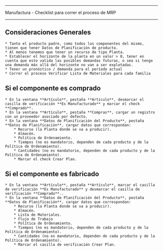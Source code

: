*****************************************************
Manufactura - Checklist para correr el proceso de MRP
*****************************************************

Consideraciones Generales
-------------------------

    * Tanto el producto padre, como todos los componentes del mismo, tienen que tener Datos de Planificación de producto.
    * Al menos tenemos que tener un recurso de tipo Planta.
    * Establecer el horizonte de la planta en un valor > 0, tener en cuenta que esto valida las posibles demandas futuras, o sea si tengo una demanda más allá del horizonte no van a ser explotadas.
    * Tener un pronóstico / demanda para el período actual
    * Correr el proceso Verificar Lista de Materiales para cada familia

Si el componente es comprado
----------------------------

    * En la ventana **Artículo**, pestaña **Artículo**, desmarcar el casilla de verificación **Es Manufacturado** y marcar el check **Comprado**.
    * En la ventana **Artículo**, pestaña **Compras**, cargar un registro con un proveedor asociado por defecto.
    * En la ventana **Datos de Planificación del Producto**, pestaña **Datos de Planificación**, cargar datos que correspondan:
        * Recurso (la Planta donde se va a producir).
        * Almacén.
        * Política de Ordenamiento.
        * Tiempos (no es mandatorio, dependen de cada producto y de la Política de Ordenamiento).
        * Cantidades (no es mandatorio, dependen de cada producto y de la Política de Ordenamiento).
        * Marcar el check Crear Plan.


Si el componente es fabricado
-----------------------------

    * En la ventana **Artículo**, pestaña **Artículo**, marcar el casilla de verificación **Es Manufacturado** y desmarcar el casilla de verificación **Comprado**..
    * En la ventana **Datos de Planificación del Producto**, pestaña **Datos de Planificación**, cargar datos que correspondan:
        * Recurso (la Planta donde se va a producir).
        * Almacén.
        * Lista de Materiales.
        * Flujo de Trabajo
        * Política de Ordenamiento.
        * Tiempos (no es mandatorio, dependen de cada producto y de la Política de Ordenamiento).
        * Cantidades (no es mandatorio, dependen de cada producto y de la Política de Ordenamiento).
        * Marcar el casilla de verificación Crear Plan.

